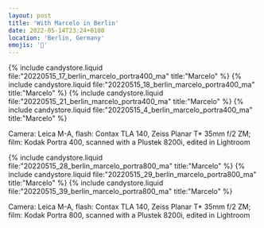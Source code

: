```yaml
---
layout: post
title: 'With Marcelo in Berlin'
date: 2022-05-14T23:24+0100
location: 'Berlin, Germany'
emojis: '💃'
---
```


{% include candystore.liquid file:"20220515_17_berlin_marcelo_portra400_ma" title:"Marcelo" %}
{% include candystore.liquid file:"20220515_18_berlin_marcelo_portra400_ma" title:"Marcelo" %}
{% include candystore.liquid file:"20220515_21_berlin_marcelo_portra400_ma" title:"Marcelo" %}
{% include candystore.liquid file:"20220515_4_berlin_marcelo_portra400_ma" title:"Marcelo" %}

Camera: Leica M-A, flash: Contax TLA 140, Zeiss Planar T\* 35mm f/2 ZM; film: Kodak Portra 400, scanned with a Plustek 8200i, edited in Lightroom

{% include candystore.liquid file:"20220515_28_berlin_marcelo_portra800_ma" title:"Marcelo" %}
{% include candystore.liquid file:"20220515_29_berlin_marcelo_portra800_ma" title:"Marcelo" %}
{% include candystore.liquid file:"20220515_39_berlin_marcelo_portra800_ma" title:"Marcelo" %}

Camera: Leica M-A, flash: Contax TLA 140, Zeiss Planar T\* 35mm f/2 ZM; film: Kodak Portra 800, scanned with a Plustek 8200i, edited in Lightroom